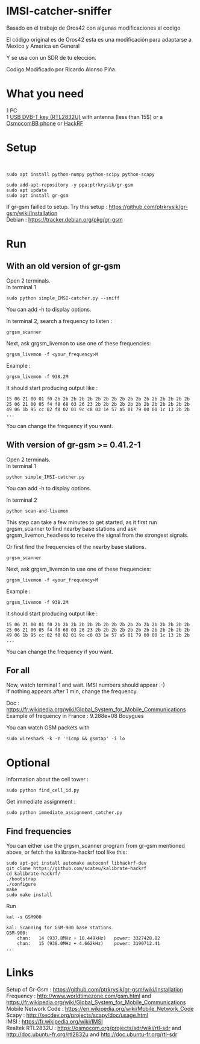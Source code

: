 # IMSI-catcher-sniffer


Basado en el trabajo de Oros42 con algunas modificaciones al codigo

El código original es de Oros42 esta es una modificación para adaptarse a Mexico y America en General

Y se usa con un SDR de tu elección.

Codigo Modificado por Ricardo Alonso Piña. 



What you need
=============
1 PC  
1 [USB DVB-T key (RTL2832U)](https://osmocom.org/projects/sdr/wiki/rtl-sdr) with antenna (less than 15$) or a [OsmocomBB phone](https://osmocom.org/projects/baseband/wiki/Phones)   or [HackRF](https://greatscottgadgets.com/hackrf/)  
  
  
Setup
=====

```


sudo apt install python-numpy python-scipy python-scapy

sudo add-apt-repository -y ppa:ptrkrysik/gr-gsm
sudo apt update
sudo apt install gr-gsm
```
If gr-gsm failled to setup. Try this setup : https://github.com/ptrkrysik/gr-gsm/wiki/Installation  
Debian : https://tracker.debian.org/pkg/gr-gsm  

Run
===
  
With an old version of gr-gsm
-----------------------------
  
Open 2 terminals.  
In terminal 1
```
sudo python simple_IMSI-catcher.py --sniff
```  
You can add -h to display options.  
  
In terminal 2, search a frequency to listen :
```
grgsm_scanner
```

Next, ask grgsm_livemon to use one of these frequencies:
```
grgsm_livemon -f <your_frequency>M
```
Example :  
```
grgsm_livemon -f 938.2M
```

It should start producing output like :
```
15 06 21 00 01 f0 2b 2b 2b 2b 2b 2b 2b 2b 2b 2b 2b 2b 2b 2b 2b 2b 2b
25 06 21 00 05 f4 f8 68 03 26 23 2b 2b 2b 2b 2b 2b 2b 2b 2b 2b 2b 2b
49 06 1b 95 cc 02 f8 02 01 9c c8 03 1e 57 a5 01 79 00 00 1c 13 2b 2b
...
```
You can change the frequency if you want.



With version of gr-gsm >= 0.41.2-1
----------------------------------

Open 2 terminals.  
In terminal 1
```
python simple_IMSI-catcher.py
```  
You can add -h to display options.  


In terminal 2

```
python scan-and-livemon
```

This step can take a few minutes to get started, as it first run
grgsm_scanner to find nearby base stations and ask
grgsm_livemon_headless to receive the signal from the strongest
signals.

Or first find the frequencies of the nearby base stations.

```
grgsm_scanner
```

Next, ask grgsm_livemon to use one of these frequencies:

```
grgsm_livemon -f <your_frequency>M
```
Example :  
```
grgsm_livemon -f 938.2M
```

It should start producing output like :
```
15 06 21 00 01 f0 2b 2b 2b 2b 2b 2b 2b 2b 2b 2b 2b 2b 2b 2b 2b 2b 2b
25 06 21 00 05 f4 f8 68 03 26 23 2b 2b 2b 2b 2b 2b 2b 2b 2b 2b 2b 2b
49 06 1b 95 cc 02 f8 02 01 9c c8 03 1e 57 a5 01 79 00 00 1c 13 2b 2b
...
```

You can change the frequency if you want.

For all
-------

Now, watch terminal 1 and wait. IMSI numbers should appear :-)  
If nothing appears after 1 min, change the frequency.  
  
Doc : https://fr.wikipedia.org/wiki/Global_System_for_Mobile_Communications  
Example of frequency in France : 9.288e+08 Bouygues  
  
You can watch GSM packets with  
```
sudo wireshark -k -Y '!icmp && gsmtap' -i lo
```
  
Optional
========
  
Information about the cell tower :  
```
sudo python find_cell_id.py
```
  
Get immediate assignment :  
```
sudo python immediate_assignment_catcher.py
```

Find frequencies
----------------

You can either use the grgsm_scanner program from gr-gsm mentioned
above, or fetch the kalibrate-hackrf tool like this:

```
sudo apt-get install automake autoconf libhackrf-dev
git clone https://github.com/scateu/kalibrate-hackrf
cd kalibrate-hackrf/
./bootstrap
./configure
make
sudo make install
```
Run  
```
kal -s GSM900
```
```
kal: Scanning for GSM-900 base stations.
GSM-900:
	chan:   14 (937.8MHz + 10.449kHz)	power: 3327428.82
	chan:   15 (938.0MHz + 4.662kHz)	power: 3190712.41
...
```
  
Links
=====

Setup of Gr-Gsm : https://github.com/ptrkrysik/gr-gsm/wiki/Installation  
Frequency : http://www.worldtimezone.com/gsm.html and https://fr.wikipedia.org/wiki/Global_System_for_Mobile_Communications  
Mobile Network Code : https://en.wikipedia.org/wiki/Mobile_Network_Code  
Scapy : http://secdev.org/projects/scapy/doc/usage.html  
IMSI : https://fr.wikipedia.org/wiki/IMSI  
Realtek RTL2832U : https://osmocom.org/projects/sdr/wiki/rtl-sdr and http://doc.ubuntu-fr.org/rtl2832u and http://doc.ubuntu-fr.org/rtl-sdr  
